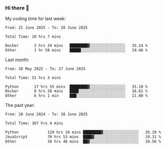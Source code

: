 ### Hi there 👋

My coding time for last week:

<!--START_SECTION:week-->

```txt
From: 21 June 2025 - To: 28 June 2025

Total Time: 10 hrs 7 mins

Docker       3 hrs 34 mins   ████████▓░░░░░░░░░░░░░░░░   35.24 %
Other        1 hr 58 mins    █████░░░░░░░░░░░░░░░░░░░░   19.46 %
```

<!--END_SECTION:week-->

Last month:

<!--START_SECTION:month-->

```txt
From: 28 May 2025 - To: 27 June 2025

Total Time: 51 hrs 3 mins

Python       17 hrs 55 mins  ████████▓░░░░░░░░░░░░░░░░   35.10 %
Docker       8 hrs 28 mins   ████░░░░░░░░░░░░░░░░░░░░░   16.61 %
Other        6 hrs 1 min     ███░░░░░░░░░░░░░░░░░░░░░░   11.80 %
```

<!--END_SECTION:month-->

The past year:

<!--START_SECTION:year-->

```txt
From: 28 June 2024 - To: 28 June 2025

Total Time: 367 hrs 4 mins

Python             129 hrs 10 mins ████████▓░░░░░░░░░░░░░░░░   35.19 %
JavaScript         70 hrs 53 mins  ████▓░░░░░░░░░░░░░░░░░░░░   19.31 %
Other              38 hrs 46 mins  ██▓░░░░░░░░░░░░░░░░░░░░░░   10.56 %
```

<!--END_SECTION:year-->
